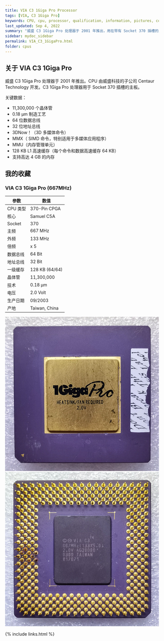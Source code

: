 ```yaml
---
title: VIA C3 1Giga Pro Processor
tags: [VIA, C3 1Giga Pro]
keywords: CPU, cpu, processor, qualification, information, pictures, core, frequency, chip packaging, packaging, cpu info, x86, collection, amd, cyrix, harris, ibm, idt, iit, intel, motorola, nec, sgs, sgs-thomson, siemens, ST, signetics, mhs, ti, texas instruments, ulsi, umc, weitek, zilog, 808x, 8085, 8088, 8086, 80188, 80186, 80286, 286, 80386, 386, i386, Am386, 386sx, 386dx, 486, i486, 586, 486sx, 486dx, overdrive, 487, pentium, 586, 5x86, 386dlc, 386slc, 486dx2, mmx, ppro, pentium-pro, pro, athlon, duron, z80, dirk oppelt, dirk, oppelt, engineering, sample, samples
last_updated: Sep 4, 2022
summary: "威盛 C3 1Giga Pro 处理器于 2001 年推出，用在带有 Socket 370 插槽的主板上。"
sidebar: mydoc_sidebar
permalink: VIA_C3_1GigaPro.html
folder: cpus
---
```


## 关于 VIA C3 1Giga Pro

威盛 C3 1Giga Pro 处理器于 2001 年推出。CPU 由威盛科技的子公司 Centaur Technology 开发。C3 1Giga Pro 处理器用于  Socket 370 插槽的主板。

关键数据：
 - 11,300,000 个晶体管
 - 0.18 µm 制造工艺
 - 64 位数据总线
 - 32 位地址总线
 - 3DNow！（3D 多媒体命令）
 - MMX（ SIMD 命令，特别适用于多媒体应用程序）
 - MMU（内存管理单元）
 - 128 KB L1 高速缓存（每个命令和数据高速缓存 64 KB）
 - 支持高达 4 GB 的内存

## 我的收藏

### VIA C3 1Giga Pro (667MHz)

| 参数 | 数值 |
| ------ | ------ |
| CPU 类型 | 370-Pin CPGA |
| 核心 | Samuel C5A |
| Socket| 370 |
| 主频 | 667 MHz |
| 外频 | 133 MHz |
| 倍频 | x 5 |
| 数据总线 | 64 Bit |
| 地址总线 | 32 Bit |
| 一级缓存 | 128 KB (64/64) |
| 晶体管 | 11,300,000 |
| 技术 | 0.18 µm |
| 电压 | 2.0 Volt |
| 生产日期 | 09/2003 |
| 产地 | Taiwan, China |

![VIA C3 1Giga Pro (667MHz) 正面](/images/cpus/VIA/VIA_C3_1Giga_Pro_(667MHz)_1.jpg)
![VIA C3 1Giga Pro (667MHz) 反面](/images/cpus/VIA/VIA_C3_1Giga_Pro_(667MHz)_2.jpg)

{% include links.html %}
